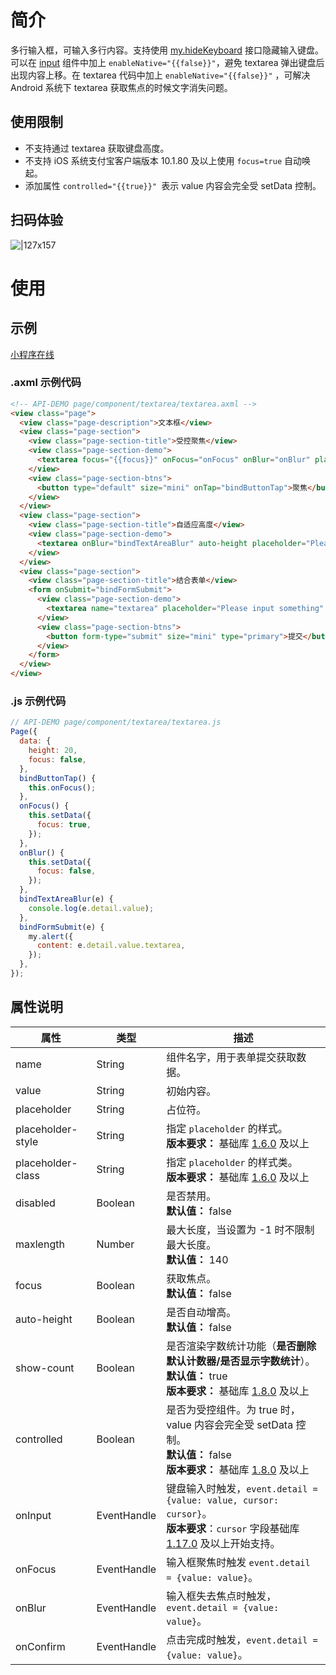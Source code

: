 # 简介
多行输入框，可输入多行内容。支持使用 [my.hideKeyboard](https://opendocs.alipay.com/mini/api/ui-hidekeyboard) 接口隐藏输入键盘。可以在 [input](https://opendocs.alipay.com/mini/component/input) 组件中加上 `enableNative="{{false}}"`，避免 textarea 弹出键盘后出现内容上移。在 textarea 代码中加上 `enableNative="{{false}}"` ，可解决 Android 系统下 textarea 获取焦点的时候文字消失问题。

## 使用限制
- 不支持通过 textarea 获取键盘高度。
- 不支持 iOS 系统支付宝客户端版本 10.1.80 及以上使用 `focus=true` 自动唤起。
- 添加属性 `controlled="{{true}}" `表示 value 内容会完全受 setData 控制。

## 扫码体验
![|127x157](https://gw.alipayobjects.com/zos/skylark/3e5f83dd-fcbe-43d6-9466-7259f98723c6/2018/jpeg/eab73793-ef6e-4a7c-b347-0044244a6ae1.jpeg#align=left&display=inline&height=1906&margin=%5Bobject%20Object%5D&originHeight=1906&originWidth=1540&status=done&style=none&width=127)

# 使用

## 示例

[小程序在线](https://opendocs.alipay.com/examples/da8ead71-359d-4c94-84d3-10f8953199e4) 

### .axml 示例代码
```html
<!-- API-DEMO page/component/textarea/textarea.axml -->
<view class="page">
  <view class="page-description">文本框</view>
  <view class="page-section">
    <view class="page-section-title">受控聚焦</view>
    <view class="page-section-demo">
      <textarea focus="{{focus}}" onFocus="onFocus" onBlur="onBlur" placeholder="Please input something" />
    </view>
    <view class="page-section-btns">
      <button type="default" size="mini" onTap="bindButtonTap">聚焦</button>
    </view>
  </view>
  <view class="page-section">
    <view class="page-section-title">自适应高度</view>
    <view class="page-section-demo">
      <textarea onBlur="bindTextAreaBlur" auto-height placeholder="Please input something" />
    </view>
  </view>
  <view class="page-section">
    <view class="page-section-title">结合表单</view>
    <form onSubmit="bindFormSubmit">
      <view class="page-section-demo">
        <textarea name="textarea" placeholder="Please input something"  />
      </view>
      <view class="page-section-btns">
        <button form-type="submit" size="mini" type="primary">提交</button>
      </view>  
    </form>
  </view>
</view>
```

### .js 示例代码
```javascript
// API-DEMO page/component/textarea/textarea.js
Page({
  data: {
    height: 20,
    focus: false,
  },
  bindButtonTap() {
    this.onFocus();
  },
  onFocus() {
    this.setData({
      focus: true,
    });
  },
  onBlur() {
    this.setData({
      focus: false,
    });
  },
  bindTextAreaBlur(e) {
    console.log(e.detail.value);
  },
  bindFormSubmit(e) {
    my.alert({
      content: e.detail.value.textarea,
    });
  },
});
```

## 属性说明
| **属性** | **类型** | **描述** |
| --- | --- | --- |
| name | String | 组件名字，用于表单提交获取数据。 |
| value | String | 初始内容。 |
| placeholder | String | 占位符。 |
| placeholder-style | String | 指定 `placeholder` 的样式。<br />**版本要求：** 基础库 [1.6.0](/mini/framework/compatibility) 及以上 |
| placeholder-class | String | 指定 `placeholder` 的样式类。<br />**版本要求：** 基础库 [1.6.0](/mini/framework/compatibility) 及以上 |
| disabled | Boolean | 是否禁用。<br />**默认值：** false |
| maxlength | Number | 最大长度，当设置为 -1 时不限制最大长度。<br />**默认值：** 140 |
| focus | Boolean | 获取焦点。<br />**默认值：** false |
| auto-height | Boolean | 是否自动增高。<br />**默认值：** false |
| show-count | Boolean | 是否渲染字数统计功能（**是否删除默认计数器/是否显示字数统计**）。<br />**默认值：** true<br />**版本要求：** 基础库 [1.8.0](/mini/framework/compatibility) 及以上 |
| controlled | Boolean | 是否为受控组件。为 true 时，value 内容会完全受 setData 控制。<br />**默认值：** false<br />**版本要求：** 基础库 [1.8.0](/mini/framework/compatibility) 及以上 |
| onInput | EventHandle | 键盘输入时触发，`event.detail = {value: value, cursor: cursor}`。<br />**版本要求**：`cursor` 字段基础库 [1.17.0](https://opendocs.alipay.com/mini/framework/compatibility) 及以上开始支持。 |
| onFocus | EventHandle | 输入框聚焦时触发 `event.detail = {value: value}`。 |
| onBlur | EventHandle | 输入框失去焦点时触发，`event.detail = {value: value}`。 |
| onConfirm | EventHandle | 点击完成时触发，`event.detail = {value: value}`。 |



